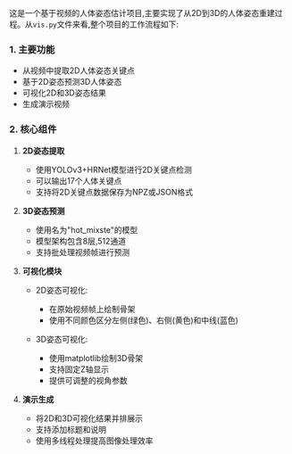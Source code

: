 这是一个基于视频的人体姿态估计项目,主要实现了从2D到3D的人体姿态重建过程。从`vis.py`文件来看,整个项目的工作流程如下:

### 1. 主要功能
- 从视频中提取2D人体姿态关键点
- 基于2D姿态预测3D人体姿态
- 可视化2D和3D姿态结果
- 生成演示视频

### 2. 核心组件

1. **2D姿态提取**
   - 使用YOLOv3+HRNet模型进行2D关键点检测
   - 可以输出17个人体关键点
   - 支持将2D关键点数据保存为NPZ或JSON格式

2. **3D姿态预测**
   - 使用名为"hot_mixste"的模型
   - 模型架构包含8层,512通道
   - 支持批处理视频帧进行预测

3. **可视化模块**
   - 2D姿态可视化:
     - 在原始视频帧上绘制骨架
     - 使用不同颜色区分左侧(绿色)、右侧(黄色)和中线(蓝色)
   
   - 3D姿态可视化:
     - 使用matplotlib绘制3D骨架
     - 支持固定Z轴显示
     - 提供可调整的视角参数

4. **演示生成**
   - 将2D和3D可视化结果并排展示
   - 支持添加标题和说明
   - 使用多线程处理提高图像处理效率